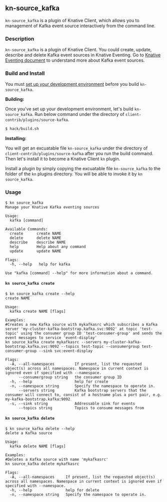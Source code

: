 ## kn-source_kafka

`kn-source_kafka` is a plugin of Knative Client, which allows you to management
of Kafka event source interactively from the command line.

### Description

`kn-source_kafka` is a plugin of Knative Client. You could create, update,
describe and delete Kafka event sources in Knative Eventing. Go to
[Knative Eventing document](https://knative.dev/docs/eventing/samples/kafka/source/)
to understand more about Kafka event sources.

### Build and Install

You must
[set up your development environment](https://github.com/knative/client/blob/master/docs/DEVELOPMENT.md#prerequisites)
before you build `kn-source_kafka`.

**Building:**

Once you've set up your development environment, let's build `kn-source_kafka`.
Run below command under the directory of `client-contrib/plugins/source-kafka`.

```sh
$ hack/build.sh
```

**Installing:**

You will get an excuatable file `kn-source_kafka` under the directory of
`client-contrib/plugins/source-kafka` after you run the build command. Then
let's install it to become a Knative Client `kn` plugin.

Install a plugin by simply copying the excuatable file `kn-source_kafka` to the
folder of the `kn` plugins directory. You will be able to invoke it by
`kn source_kafka`.

### Usage

```
$ kn source_kafka
Manage your Knative Kafka eventing sources

Usage:
  kafka [command]

Available Commands:
  create      create NAME
  delete      delete NAME
  describe    describe NAME
  help        Help about any command
  update      update NAME

Flags:
  -h, --help   help for kafka

Use "kafka [command] --help" for more information about a command.
```

#### `kn source_kafka create`

```
$ kn source_kafka create --help
create NAME

Usage:
  kafka create NAME [flags]

Examples:
#Creates a new Kafka source with mykafkasrc which subscribes a Kafka server 'my-cluster-kafka-bootstrap.kafka.svc:9092' at topic 'test-topic' using the consumer group ID 'test-consumer-group' and sends the event messages to service 'event-display'
kn source_kafka create mykafkasrc --servers my-cluster-kafka-bootstrap.kafka.svc:9092 --topics test-topic --consumergroup test-consumer-group --sink svc:event-display

Flags:
  -A, --all-namespaces         If present, list the requested object(s) across all namespaces. Namespace in current context is ignored even if specified with --namespace.
      --consumergroup string   the consumer group ID
  -h, --help                   help for create
  -n, --namespace string       Specify the namespace to operate in.
      --servers string         Kafka bootstrap servers that the consumer will connect to, consist of a hostname plus a port pair, e.g. my-kafka-bootstrap.kafka:9092
  -s, --sink string            Addressable sink for events
      --topics string          Topics to consume messages from
```

#### `kn source_kafka delete`

```
$ kn source_kafka delete --help
delete a Kafka source

Usage:
  kafka delete NAME [flags]

Examples:
#Deletes a Kafka source with name 'mykafkasrc'
kn source_kafka delete mykafkasrc

Flags:
  -A, --all-namespaces     If present, list the requested object(s) across all namespaces. Namespace in current context is ignored even if specified with --namespace.
  -h, --help               help for delete
  -n, --namespace string   Specify the namespace to operate in.
```
